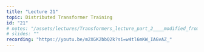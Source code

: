 ```yaml
---
title: "Lecture 21"
topic: Distributed Transformer Training
id: "21"
# notes: "/assets/lectures/Transformers_lecture_part_2____modified_from_UCLA_lecture_9.pdf"
# slides: ""
recording: "https://youtu.be/m2XGK2bbQ2k?si=w4tl6mKW_IAGvAZ_"
---
```

